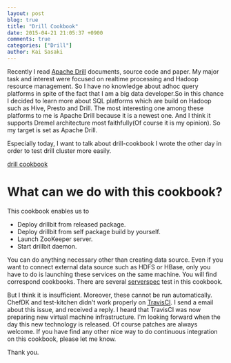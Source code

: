 ```yaml
---
layout: post
blog: true
title: "Drill Cookbook"
date: 2015-04-21 21:05:37 +0900
comments: true
categories: ["Drill"]
author: Kai Sasaki
---
```


Recently I read [Apache Drill](http://drill.apache.org/) documents, source code and paper. My major task and interest were focused on realtime processing and Hadoop resource management. So I have no knowledge about adhoc query platforms in spite of the fact that I am a big data developer.So in this chance I decided to learn more about SQL platforms which are build on Hadoop such as Hive, Presto and Drill. The most interesting one among these platforms to me is Apache Drill because it is a newest one. And I think it supports Dremel architecture most faithfully(Of course it is my opinion). So my target is set as Apache Drill.

<!-- more -->

Especially today, I want to talk about drill-cookbook I wrote the other day in order to test drill cluster more easily.

[drill cookbook](https://supermarket.chef.io/cookbooks/drill)

# What can we do with this cookbook?

This cookbook enables us to

* Deploy drillbit from released package.
* Deploy drillbit from self package build by yourself.
* Launch ZooKeeper server.
* Start drillbit daemon.

You can do anything necessary other than creating data source. Even if you want to connect external data source such as HDFS or HBase,
only you have to do is launching these services on the same machine. You will find correspond cookbooks. There are several [serverspec](http://serverspec.org/) test in this cookbook.

But I think it is insufficient. Moreover, these cannot be run automatically.
ChefDK and test-kitchen didn't work properly on [TravisCI](travis-ci.org). I send a email about this issue, and received a reply.
I heard that TravisCI was now preparing new virtual machine infrastructure. I'm looking forward when the day this new technology is released.
Of course patches are always welcome. If you have find any other nice way to do continuous integration on this cookbook, please let me know.

Thank you.
